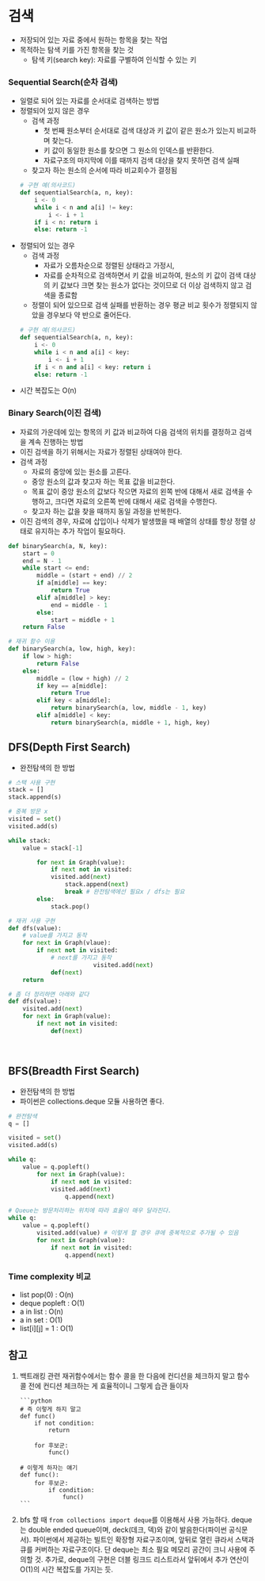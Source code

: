 # 검색

- 저장되어 있는 자료 중에서 원하는 항목을 찾는 작업
- 목적하는 탐색 키를 가진 항목을 찾는 것
  - 탐색 키(search key): 자료를 구별하여 인식할 수 있는 키

### Sequential Search(순차 검색)

- 일렬로 되어 있는 자료를 순서대로 검색하는 방법
- 정렬되어 있지 않은 경우
  - 검색 과정
    - 첫 번째 원소부터 순서대로 검색 대상과 키 값이 같은 원소가 있는지 비교하며 찾는다.
    - 키 값이 동일한 원소를 찾으면 그 원소의 인덱스를 반환한다.
    - 자료구조의 마지막에 이를 때까지 검색 대상을 찾지 못하면 검색 실패
  - 찾고자 하는 원소의 순서에 따라 비교회수가 결정됨
  ```python
  # 구현 예(의사코드)
  def sequentialSearch(a, n, key):
      i <- 0
      while i < n and a[i] != key:
          i <- i + 1
      if i < n: return i
      else: return -1
  ```
- 정렬되어 있는 경우
  - 검색 과정
    - 자료가 오름차순으로 정렬된 상태라고 가정시,
    - 자료를 순차적으로 검색하면서 키 값을 비교하여, 원소의 키 값이 검색 대상의 키 값보다 크면 찾는 원소가 없다는 것이므로 더 이상 검색하지 않고 검색을 종료함
  - 정렬이 되어 있으므로 검색 실패를 반환하는 경우 평균 비교 횟수가 정렬되지 않았을 경우보다 약 반으로 줄어든다.
  ```python
  # 구현 예(의사코드)
  def sequentialSearch(a, n, key):
      i <- 0
      while i < n and a[i] < key:
          i <- i + 1
      if i < n and a[i] < key: return i
      else: return -1
  ```
- 시간 복잡도는 O(n)

### Binary Search(이진 검색)

- 자료의 가운데에 있는 항목의 키 값과 비교하여 다음 검색의 위치를 결정하고 검색을 계속 진행하는 방법
- 이진 검색을 하기 위해서는 자료가 정렬된 상태여야 한다.
- 검색 과정
  - 자료의 중앙에 있는 원소를 고른다.
  - 중앙 원소의 값과 찾고자 하는 목표 값을 비교한다.
  - 목표 값이 중앙 원소의 값보다 작으면 자료의 왼쪽 반에 대해서 새로 검색을 수행하고, 크다면 자료의 오른쪽 반에 대해서 새로 검색을 수행한다.
  - 찾고자 하는 값을 찾을 때까지 동일 과정을 반복한다.
- 이진 검색의 경우, 자료에 삽입이나 삭제가 발생했을 때 배열의 상태를 항상 정렬 상태로 유지하는 추가 작업이 필요하다.

```python
def binarySearch(a, N, key):
    start = 0
    end = N - 1
    while start <= end:
        middle = (start + end) // 2
        if a[middle] == key:
            return True
        elif a[middle] > key:
            end = middle - 1
        else:
            start = middle + 1
    return False
```

```python
# 재귀 함수 이용
def binarySearch(a, low, high, key):
    if low > high:
        return False
    else:
        middle = (low + high) // 2
        if key == a[middle]:
            return True
        elif key < a[middle]:
            return binarySearch(a, low, middle - 1, key)
        elif a[middle] < key:
            return binarySearch(a, middle + 1, high, key)
```

## DFS(Depth First Search)

- 완전탐색의 한 방법

```python
# 스택 사용 구현
stack = []
stack.append(s)

# 중복 방문 x
visited = set()
visited.add(s)

while stack:
    value = stack[-1]

		for next in Graph(value):
		    if next not in visited:
            visited.add(next)
		        stack.append(next)
		        break # 완전탐색에선 필요x / dfs는 필요
		else:
		    stack.pop()
```

```python
# 재귀 사용 구현
def dfs(value):
    # value를 가지고 동작
    for next in Graph(vlaue):
        if next not in visited:
            # next를 가지고 동작
						visited.add(next)
            def(next)
    return

# 좀 더 정리하면 아래와 같다
def dfs(value):
    visited.add(next)
    for next in Graph(value):
        if next not in visited:
            def(next)
```

<br>

## BFS(Breadth First Search)

- 완전탐색의 한 방법
- 파이썬은 collections.deque 모듈 사용하면 좋다.

```python
# 완전탐색
q = []

visited = set()
visited.add(s)

while q:
    value = q.popleft()
		for next in Graph(value):
		    if next not in visited:
            visited.add(next)
		        q.append(next)

# Queue는 방문처리하는 위치에 따라 효율이 매우 달라진다.
while q:
    value = q.popleft()
		visited.add(value) # 이렇게 할 경우 큐에 중복적으로 추가될 수 있음
		for next in Graph(value):
		    if next not in visited:
		        q.append(next)

```

### Time complexity 비교

- list pop(0) : O(n)
- deque popleft : O(1)
- a in list : O(n)
- a in set : O(1)
- list[i][j] = 1 : O(1)

## 참고

1.  백트래킹 관련 재귀함수에서는 함수 콜을 한 다음에 컨디션을 체크하지 말고
    함수 콜 전에 컨디션 체크하는 게 효율적이니 그렇게 습관 들이자

        ```python
        # 즉 이렇게 하지 말고
        def func()
            if not condition:
                return

            for 후보군:
                func()

        # 이렇게 하자는 얘기
        def func():
            for 후보군:
                if condition:
                    func()
        ```

2.  bfs 할 때 `from collections import deque`를 이용해서 사용 가능하다. deque는 double ended queue이며, deck(데크, 덱)와 같이 발음한다(파이썬 공식문서). 파이썬에서 제공하는 빌트인 확장형 자료구조이며, 앞뒤로 열린 큐라서 스택과 큐를 커버하는 자료구조이다. 단 deque는 최소 필요 메모리 공간이 크니 사용에 주의할 것. 추가로, deque의 구현은 더블 링크드 리스트라서 앞뒤에서 추가 연산이 O(1)의 시간 복잡도를 가지는 듯.
